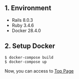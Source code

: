 ## 1. Environment

- Rails 8.0.3
- Ruby 3.4.6
- Docker 28.4.0

## 2. Setup Docker

```command
$ docker-compose build
$ docker-compose up
```

Now, you can access to [Top Page](http://localhost:3000)
